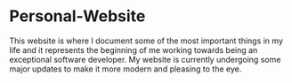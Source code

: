 # Personal-Website
This website is where I document some of the most important things in my life and it represents the beginning of me working towards being an exceptional software developer.
My website is currently undergoing some major updates to make it more modern and pleasing to the eye.
